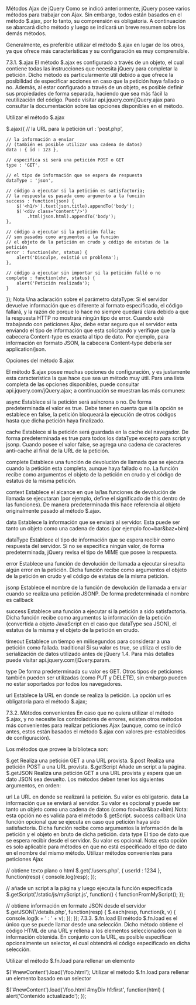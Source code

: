 Métodos Ajax de jQuery
Como se indicó anteriormente, jQuery posee varios métodos para trabajar con Ajax. Sin embargo, todos están basados en el método $.ajax, por lo tanto, su comprensión es obligatoria. A continuación se abarcará dicho método y luego se indicará un breve resumen sobre los demás métodos.

Generalmente, es preferible utilizar el método $.ajax en lugar de los otros, ya que ofrece más características y su configuración es muy comprensible.

7.3.1. $.ajax
El método $.ajax es configurado a través de un objeto, el cual contiene todas las instrucciones que necesita jQuery para completar la petición. Dicho método es particularmente útil debido a que ofrece la posibilidad de especificar acciones en caso que la petición haya fallado o no. Además, al estar configurado a través de un objeto, es posible definir sus propiedades de forma separada, haciendo que sea más fácil la reutilización del código. Puede visitar api.jquery.com/jQuery.ajax para consultar la documentación sobre las opciones disponibles en el método.

Utilizar el método $.ajax

$.ajax({
    // la URL para la petición
    url : 'post.php',

    // la información a enviar
    // (también es posible utilizar una cadena de datos)
    data : { id : 123 },

    // especifica si será una petición POST o GET
    type : 'GET',

    // el tipo de información que se espera de respuesta
    dataType : 'json',

    // código a ejecutar si la petición es satisfactoria;
    // la respuesta es pasada como argumento a la función
    success : function(json) {
        $('<h1/>').text(json.title).appendTo('body');
        $('<div class="content"/>')
            .html(json.html).appendTo('body');
    },

    // código a ejecutar si la petición falla;
    // son pasados como argumentos a la función
    // el objeto de la petición en crudo y código de estatus de la petición
    error : function(xhr, status) {
        alert('Disculpe, existió un problema');
    },

    // código a ejecutar sin importar si la petición falló o no
    complete : function(xhr, status) {
        alert('Petición realizada');
    }
});
Nota
Una aclaración sobre el parámetro dataType: Si el servidor devuelve información que es diferente al formato especificado, el código fallará, y la razón de porque lo hace no siempre quedará clara debido a que la respuesta HTTP no mostrará ningún tipo de error. Cuando esté trabajando con peticiones Ajax, debe estar seguro que el servidor esta enviando el tipo de información que esta solicitando y verifique que la cabecera Content-type es exacta al tipo de dato. Por ejemplo, para información en formato JSON, la cabecera Content-type debería ser application/json.

Opciones del método $.ajax

El método $.ajax posee muchas opciones de configuración, y es justamente esta característica la que hace que sea un método muy útil. Para una lista completa de las opciones disponibles, puede consultar api.jquery.com/jQuery.ajax; a continuación se muestran las más comunes:

async Establece si la petición será asíncrona o no. De forma predeterminada el valor es true. Debe tener en cuenta que si la opción se establece en false, la petición bloqueará la ejecución de otros códigos hasta que dicha petición haya finalizado.

cache Establece si la petición será guardada en la cache del navegador. De forma predeterminada es true para todos los dataType excepto para script y jsonp. Cuando posee el valor false, se agrega una cadena de caracteres anti-cache al final de la URL de la petición.

complete Establece una función de devolución de llamada que se ejecuta cuando la petición esta completa, aunque haya fallado o no. La función recibe como argumentos el objeto de la petición en crudo y el código de estatus de la misma petición.

context Establece el alcance en que la/las funciones de devolución de llamada se ejecutaran (por ejemplo, define el significado de this dentro de las funciones). De manera predeterminada this hace referencia al objeto originalmente pasado al método $.ajax.

data Establece la información que se enviará al servidor. Esta puede ser tanto un objeto como una cadena de datos (por ejemplo foo=bar&baz=bim)

dataType Establece el tipo de información que se espera recibir como respuesta del servidor. Si no se especifica ningún valor, de forma predeterminada, jQuery revisa el tipo de MIME que posee la respuesta.

error Establece una función de devolución de llamada a ejecutar si resulta algún error en la petición. Dicha función recibe como argumentos el objeto de la petición en crudo y el código de estatus de la misma petición.

jsonp Establece el nombre de la función de devolución de llamada a enviar cuando se realiza una petición JSONP. De forma predeterminada el nombre es callback

success Establece una función a ejecutar si la petición a sido satisfactoria. Dicha función recibe como argumentos la información de la petición (convertida a objeto JavaScript en el caso que dataType sea JSON), el estatus de la misma y el objeto de la petición en crudo.

timeout Establece un tiempo en milisegundos para considerar a una petición como fallada. traditional Si su valor es true, se utiliza el estilo de serialización de datos utilizado antes de jQuery 1.4. Para más detalles puede visitar api.jquery.com/jQuery.param.

type De forma predeterminada su valor es GET. Otros tipos de peticiones también pueden ser utilizadas (como PUT y DELETE), sin embargo pueden no estar soportados por todos los navegadores.

url Establece la URL en donde se realiza la petición. La opción url es obligatoria para el método $.ajax;

7.3.2.  Métodos convenientes
En caso que no quiera utilizar el método $.ajax, y no necesite los controladores de errores, existen otros métodos más convenientes para realizar peticiones Ajax (aunque, como se indicó antes, estos están basados el método $.ajax con valores pre-establecidos de configuración).

Los métodos que provee la biblioteca son:

$.get Realiza una petición GET a una URL provista.
$.post Realiza una petición POST a una URL provista.
$.getScript Añade un script a la página.
$.getJSON Realiza una petición GET a una URL provista y espera que un dato JSON sea devuelto.
Los métodos deben tener los siguientes argumentos, en orden:

url La URL en donde se realizará la petición. Su valor es obligatorio.
data La información que se enviará al servidor. Su valor es opcional y puede ser tanto un objeto como una cadena de datos (como foo=bar&baz=bim).Nota: esta opción no es valida para el método $.getScript.
success callback Una función opcional que se ejecuta en caso que petición haya sido satisfactoria. Dicha función recibe como argumentos la información de la petición y el objeto en bruto de dicha petición.
data type El tipo de dato que se espera recibir desde el servidor. Su valor es opcional. Nota: esta opción es solo aplicable para métodos en que no está especificado el tipo de dato en el nombre del mismo método.
Utilizar métodos convenientes para peticiones Ajax

// obtiene texto plano o html
$.get('/users.php', { userId : 1234 }, function(resp) {
    console.log(resp);
});

// añade un script a la página y luego ejecuta la función especificada
$.getScript('/static/js/myScript.js', function() {
    functionFromMyScript();
});

// obtiene información en formato JSON desde el servidor
$.getJSON('/details.php', function(resp) {
    $.each(resp, function(k, v) {
        console.log(k + ' : ' + v);
}); });
7.3.3. $.fn.load
El método $.fn.load es el único que se puede llamar desde una selección. Dicho método obtiene el código HTML de una URL y rellena a los elementos seleccionados con la información obtenida. En conjunto con la URL, es posible especificar opcionalmente un selector, el cual obtendrá el código especificado en dicha selección.

Utilizar el método $.fn.load para rellenar un elemento

$('#newContent').load('/foo.html');
Utilizar el método $.fn.load para rellenar un elemento basado en un selector

$('#newContent').load('/foo.html #myDiv h1:first', function(html) {
  alert('Contenido actualizado');
});
